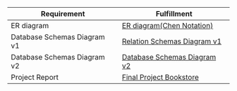 | Requirement           | Fulfillment                                        |
|-----------------------|----------------------------------------------------|
| ER diagram   | [ER diagram(Chen Notation)](https://github.com/addiexx1/Look-Inna-Book-/blob/main/design%20docs/ER%20Diagram%20(Chen%20Notation).png)|
| Database Schemas Diagram v1 | [Relation Schemas Diagram v1](https://github.com/addiexx1/Look-Inna-Book-/blob/main/design%20docs/Relation%20Schemas%20Diagram%20v1.png)|
| Database Schemas Diagram v2 | [Database Schemas Diagram v2](https://github.com/addiexx1/Look-Inna-Book-/blob/main/design%20docs/Database%20Schemas%20Diagram%20v2.png)|
| Project Report              | [Final Project Bookstore]() |

